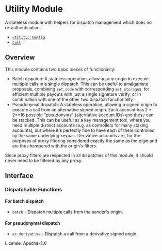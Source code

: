# Utility Module
A stateless module with helpers for dispatch management which does no re-authentication.

- [`utility::Config`](https://docs.rs/pallet-utility/latest/pallet_utility/pallet/trait.Config.html)
- [`Call`](https://docs.rs/pallet-utility/latest/pallet_utility/pallet/enum.Call.html)

## Overview

This module contains two basic pieces of functionality:
- Batch dispatch: A stateless operation, allowing any origin to execute multiple calls in a
  single dispatch. This can be useful to amalgamate proposals, combining `set_code` with
  corresponding `set_storage`s, for efficient multiple payouts with just a single signature
  verify, or in combination with one of the other two dispatch functionality.
- Pseudonymal dispatch: A stateless operation, allowing a signed origin to execute a call from
  an alternative signed origin. Each account has 2 * 2**16 possible "pseudonyms" (alternative
  account IDs) and these can be stacked. This can be useful as a key management tool, where you
  need multiple distinct accounts (e.g. as controllers for many staking accounts), but where
  it's perfectly fine to have each of them controlled by the same underlying keypair.
  Derivative accounts are, for the purposes of proxy filtering considered exactly the same as
  the oigin and are thus hampered with the origin's filters.

Since proxy filters are respected in all dispatches of this module, it should never need to be
filtered by any proxy.

## Interface

### Dispatchable Functions

#### For batch dispatch
- `batch` - Dispatch multiple calls from the sender's origin.

#### For pseudonymal dispatch
- `as_derivative` - Dispatch a call from a derivative signed origin.

[`Call`]: ./enum.Call.html
[`Config`]: ./trait.Config.html

License: Apache-2.0
